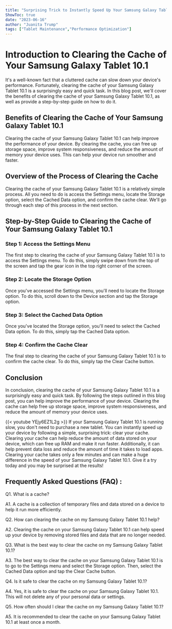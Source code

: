 ```yaml
---
title: "Surprising Trick to Instantly Speed Up Your Samsung Galaxy Tablet 10.1 - Clear Your Cache Now!"
ShowToc: true 
date: "2023-06-16"
author: "Juanita Trump" 
tags: ["Tablet Maintenance","Performance Optimization"]
---
```

# Introduction to Clearing the Cache of Your Samsung Galaxy Tablet 10.1

It's a well-known fact that a cluttered cache can slow down your device's performance. Fortunately, clearing the cache of your Samsung Galaxy Tablet 10.1 is a surprisingly easy and quick task. In this blog post, we'll cover the benefits of clearing the cache of your Samsung Galaxy Tablet 10.1, as well as provide a step-by-step guide on how to do it.

## Benefits of Clearing the Cache of Your Samsung Galaxy Tablet 10.1

Clearing the cache of your Samsung Galaxy Tablet 10.1 can help improve the performance of your device. By clearing the cache, you can free up storage space, improve system responsiveness, and reduce the amount of memory your device uses. This can help your device run smoother and faster.

## Overview of the Process of Clearing the Cache

Clearing the cache of your Samsung Galaxy Tablet 10.1 is a relatively simple process. All you need to do is access the Settings menu, locate the Storage option, select the Cached Data option, and confirm the cache clear. We'll go through each step of this process in the next section.

## Step-by-Step Guide to Clearing the Cache of Your Samsung Galaxy Tablet 10.1

### Step 1: Access the Settings Menu

The first step to clearing the cache of your Samsung Galaxy Tablet 10.1 is to access the Settings menu. To do this, simply swipe down from the top of the screen and tap the gear icon in the top right corner of the screen.

### Step 2: Locate the Storage Option

Once you've accessed the Settings menu, you'll need to locate the Storage option. To do this, scroll down to the Device section and tap the Storage option.

### Step 3: Select the Cached Data Option

Once you've located the Storage option, you'll need to select the Cached Data option. To do this, simply tap the Cached Data option.

### Step 4: Confirm the Cache Clear

The final step to clearing the cache of your Samsung Galaxy Tablet 10.1 is to confirm the cache clear. To do this, simply tap the Clear Cache button.

## Conclusion

In conclusion, clearing the cache of your Samsung Galaxy Tablet 10.1 is a surprisingly easy and quick task. By following the steps outlined in this blog post, you can help improve the performance of your device. Clearing the cache can help free up storage space, improve system responsiveness, and reduce the amount of memory your device uses.

{{< youtube YEjy6EZ1L2g >}} 
If your Samsung Galaxy Tablet 10.1 is running slow, you don't need to purchase a new tablet. You can instantly speed up your device by following a simple, surprising trick: clear your cache. Clearing your cache can help reduce the amount of data stored on your device, which can free up RAM and make it run faster. Additionally, it can help prevent data loss and reduce the amount of time it takes to load apps. Clearing your cache takes only a few minutes and can make a huge difference in the speed of your Samsung Galaxy Tablet 10.1. Give it a try today and you may be surprised at the results!

## Frequently Asked Questions (FAQ) :
Q1. What is a cache?

A1. A cache is a collection of temporary files and data stored on a device to help it run more efficiently.

Q2. How can clearing the cache on my Samsung Galaxy Tablet 10.1 help?

A2. Clearing the cache on your Samsung Galaxy Tablet 10.1 can help speed up your device by removing stored files and data that are no longer needed.

Q3. What is the best way to clear the cache on my Samsung Galaxy Tablet 10.1?

A3. The best way to clear the cache on your Samsung Galaxy Tablet 10.1 is to go to the Settings menu and select the Storage option. Then, select the Cached Data option and tap the Clear Cache button.

Q4. Is it safe to clear the cache on my Samsung Galaxy Tablet 10.1?

A4. Yes, it is safe to clear the cache on your Samsung Galaxy Tablet 10.1. This will not delete any of your personal data or settings.

Q5. How often should I clear the cache on my Samsung Galaxy Tablet 10.1?

A5. It is recommended to clear the cache on your Samsung Galaxy Tablet 10.1 at least once a month.


